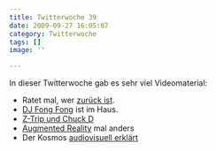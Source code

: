 ```yaml
---
title: Twitterwoche 39
date: 2009-09-27 16:05:07
category: Twitterwoche
tags: []
image: ''

---
```


In dieser Twitterwoche gab es sehr viel Videomaterial:
* Ratet mal, wer [zurück ist](http://www.youtube.com/watch?v=0GQxZAB0-KM).
* [DJ Fong Fong](http://www.youtube.com/watch?v=vV86wJ5iSHs) ist im Haus.
* [Z-Trip und Chuck D](http://www.youtube.com/watch?v=cX50Z4f3mbI)
* [Augmented Reality](http://generationtapedeck.blogspot.com/2009/09/sprachlos.html) mal anders
* Der Kosmos [audiovisuell erklärt](http://www.youtube.com/watch?v=zSgiXGELjbc)
